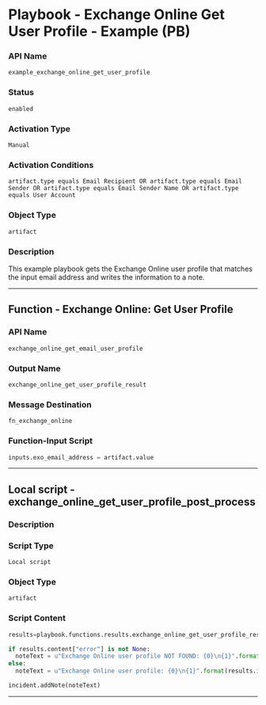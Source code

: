 <!--
    DO NOT MANUALLY EDIT THIS FILE
    THIS FILE IS AUTOMATICALLY GENERATED WITH resilient-sdk codegen
    Generated with resilient-sdk v51.0.1.1.824
-->

# Playbook - Exchange Online Get User Profile - Example (PB)

### API Name
`example_exchange_online_get_user_profile`

### Status
`enabled`

### Activation Type
`Manual`

### Activation Conditions
`artifact.type equals Email Recipient OR artifact.type equals Email Sender OR artifact.type equals Email Sender Name OR artifact.type equals User Account`

### Object Type
`artifact`

### Description
This example playbook gets the Exchange Online user profile that matches the input email address and writes the information to a note.


---
## Function - Exchange Online: Get User Profile

### API Name
`exchange_online_get_email_user_profile`

### Output Name
`exchange_online_get_user_profile_result`

### Message Destination
`fn_exchange_online`

### Function-Input Script
```python
inputs.exo_email_address = artifact.value
```

---

## Local script - exchange_online_get_user_profile_post_process

### Description


### Script Type
`Local script`

### Object Type
`artifact`

### Script Content
```python
results=playbook.functions.results.exchange_online_get_user_profile_result

if results.content["error"] is not None:
  noteText = u"Exchange Online user profile NOT FOUND: {0}\n{1}".format(results.inputs["exo_email_address"], results.pretty_string)
else:
  noteText = u"Exchange Online user profile: {0}\n{1}".format(results.inputs["exo_email_address"], results.pretty_string)

incident.addNote(noteText)
```

---

